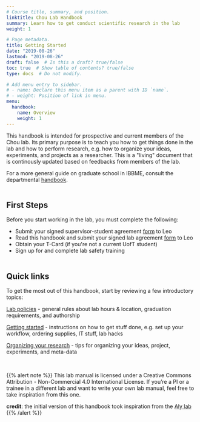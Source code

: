 ```yaml
---
# Course title, summary, and position.
linktitle: Chou Lab Handbook
summary: Learn how to get conduct scientific research in the lab
weight: 1

# Page metadata.
title: Getting Started
date: "2019-08-26"
lastmod: "2019-08-26"
draft: false  # Is this a draft? true/false
toc: true  # Show table of contents? true/false
type: docs  # Do not modify.

# Add menu entry to sidebar.
# - name: Declare this menu item as a parent with ID `name`.
# - weight: Position of link in menu.
menu:
  handbook:
    name: Overview
    weight: 1
---
```


This handbook is intended for prospective and current members of the Chou lab. Its primary purpose is to teach you how to get things done in the lab and how to perform research, e.g. how to organize your ideas, experiments, and projects as a researcher. This is a "living" document that is continously updated based on feedbacks from members of the lab. 

For a more general guide on graduate school in IBBME, consult the departmental [handbook](https://ibbme.utoronto.ca/wp-content/uploads/Current_Students/2018-19-Graduate-Handbook.pdf).<br><br>

## First Steps

Before you start working in the lab, you must complete the following:

* Submit your signed supervisor-student agreement [form](/https://ibbme.utoronto.ca/wp-content/uploads/2019/07/2019-20-supervisor-student-agreement-form-Updated.pdf) to Leo
* Read this handbook and submit your signed lab agreement [form](/) to Leo
* Obtain your T-Card (if you're not a current UofT student)
* Sign up for and complete lab safety training<br><br>

## Quick links

To get the most out of this handbook, start by reviewing a few introductory topics:

[Lab policies](/handbook/general) - general rules about lab hours & location, graduation requirements, and authorship

[Getting started](/handbook/setup) - instructions on how to get stuff done, e.g. set up your workflow, ordering supplies, IT stuff, lab hacks

[Organizing your research](/handbook/whatisresearch) - tips for organizing your ideas, project, experiments, and meta-data

<br>

{{% alert note %}}
This lab manual is licensed under a Creative Commons Attribution - Non-Commercial 4.0 International License. If you’re a PI or a trainee in a different lab and want to write your own lab manual, feel free to take inspiration from this one. 

**credit**: the initial version of this handbook took inspiration from the [Aly lab](https://www.alylab.org/)
{{% /alert %}}